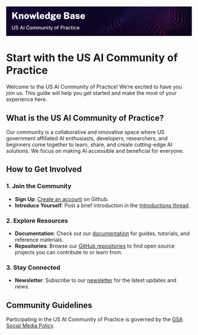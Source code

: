 ![US AI Community of Practice Knowledge Base](https://github.com/usaicop/.github/blob/main/knowledge-base.jpg) 


# Start with the US AI Community of Practice

Welcome to the US AI Community of Practice! We’re excited to have you join us. This guide will help you get started and make the most of your experience here.

## What is the US AI Community of Practice?

Our community is a collaborative and innovative space where US government affiliated AI enthusiasts, developers, researchers, and beginners come together to learn, share, and create cutting-edge AI solutions. We focus on making AI accessible and beneficial for everyone.

## How to Get Involved

### 1. Join the Community

- **Sign Up**: [Create an account](https://github.com/signup) on Github.
- **Introduce Yourself**: Post a brief introduction in the [Introductions thread](https://github.com/usaicop/Main/discussions/5).

### 2. Explore Resources

- **Documentation**: Check out our [documentation](https://github.com/usaicop/Knowledge-Base/wiki) for guides, tutorials, and reference materials.
- **Repositories**: Browse our [GitHub repositories](https://github.com/usaicop) to find open source projects you can contribute to or learn from.

### 3. Stay Connected

- **Newsletter**: Subscribe to our [newsletter](https://coe.gsa.gov/communities/ai.html#join-cop) for the latest updates and news.


## Community Guidelines

Participating in the US AI Community of Practice is governed by the [GSA Social Media Policy](https://www.gsa.gov/directives-library/gsa-social-media-policy-2). 
